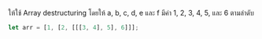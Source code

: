 ให้ใช้ Array destructuring โดยให้ a, b, c, d, e และ f มีค่า 1, 2, 3, 4, 5, และ 6 ตามลำดับ

```js
let arr = [1, [2, [[[3, 4], 5], 6]]];
```